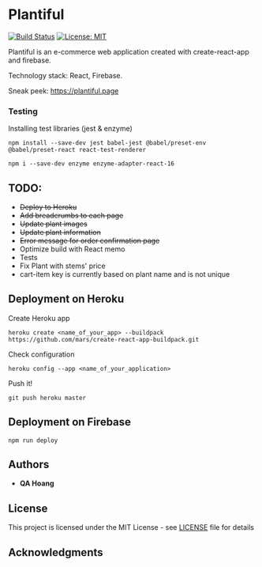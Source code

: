 # Plantiful

[![Build Status](https://travis-ci.com/quanganhhoang/plantiful.svg?branch=master)](https://travis-ci.com/quanganhhoang/plantiful.svg?branch=master)
[![License: MIT](https://img.shields.io/badge/License-MIT-yellow.svg)](https://opensource.org/licenses/MIT)

Plantiful is an e-commerce web application created with create-react-app and firebase.

Technology stack: React, Firebase.

Sneak peek: https://plantiful.page

<!-- Youtube:

[![App Walkthrough](https://img.youtube.com/vi/qOQQJRNF9P4/0.jpg)](https://youtu.be/qOQQJRNF9P4) -->
    

### Testing

Installing test libraries (jest & enzyme)

    npm install --save-dev jest babel-jest @babel/preset-env @babel/preset-react react-test-renderer

    npm i --save-dev enzyme enzyme-adapter-react-16

## TODO:
- ~~Deploy to Heroku~~
- ~~Add breadcrumbs to each page~~
- ~~Update plant images~~
- ~~Update plant information~~
- ~~Error message for order confirmation page~~
- Optimize build with React memo
- Tests
- Fix Plant with stems' price
- cart-item key is currently based on plant name and is not unique


## Deployment on Heroku

Create Heroku app

    heroku create <name_of_your_app> --buildpack https://github.com/mars/create-react-app-buildpack.git


Check configuration

    heroku config --app <name_of_your_application>


Push it!

    git push heroku master


## Deployment on Firebase

    npm run deploy


## Authors

* **QA Hoang**


## License

This project is licensed under the MIT License - see [LICENSE](LICENSE) file for details


## Acknowledgments
